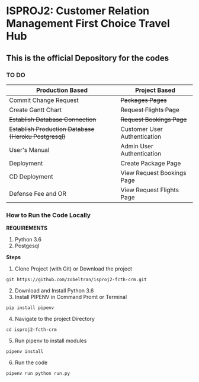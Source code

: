 # ISPROJ2: Customer Relation Management First Choice Travel Hub

## This is the official Depository for the codes

### TO DO

Production Based                                        |       Project Based 
--------------------------------------------------------|---------------------------------------
Commit Change Request                                   |       ~~Packages Pages~~
Create Gantt Chart                                      |       ~~Request Flights Page~~
~~Establish Database Connection~~                       |       ~~Request Bookings Page~~
~~Establish Production Database (Heroku Postgresql)~~   |       Customer User Authentication
User's Manual                                           |       Admin User Authentication
Deployment                                              |       Create Package Page
CD Deployment                                           |       View Request Bookings Page
Defense Fee and OR                                      |       View Request Flights Page

### How to Run the Code Locally

**REQUIREMENTS**
1. Python 3.6
2. Postgesql

**Steps**
1. Clone Project (with Git) or Download the project 
```shell 
git https://github.com/zobeltran/isproj2-fcth-crm.git
```
2. Download and Install Python 3.6
3. Install PIPENV in Command Promt or Terminal
```shell
pip install pipenv
```
4. Navigate to the project Directory
```shell
cd isproj2-fcth-crm
```
5. Run pipenv to install modules
```shell
pipenv install
```
6. Run the code
```shell
pipenv run python run.py
```
